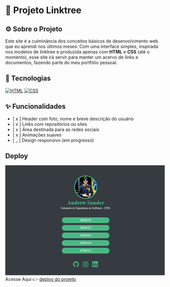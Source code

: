 # 🧩 Projeto Linktree

## ⚙️ Sobre o Projeto

Este site é a culminância dos conceitos básicos de desenvolvimento web que eu aprendi nos últimos meses. Com uma interface simples, inspirada nos modelos de linktree e produzida apenas com **HTML** e **CSS** (até o momento), esse site irá servir para manter um acervo de links e documentos, fazendo parte do meu portfólio pessoal.

## 🚀 Tecnologias

[![HTML](https://img.shields.io/badge/HTML5-E34F26?style=for-the-badge&logo=html5&logoColor=white)]()  [![CSS](https://img.shields.io/badge/CSS3-1572B6?style=for-the-badge&logo=css3&logoColor=white)]()  

## ✨ Funcionalidades

- [ x ] Header com foto, nome e breve descrição do usuário
- [ x ] Links com repositórios ou sites
- [ x ] Área destinada para as redes sociais
- [ x ] Animações suaves
- [ _ ] Design responsivo (em progresso)

## Deploy
![Preview da imagem](img/preview-linktree.png)
Acesse Aqui 👉 [deploy do projeto]()